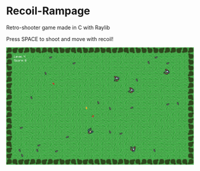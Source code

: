 # Recoil-Rampage
Retro-shooter game made in C with Raylib

Press SPACE to shoot and move with recoil!

![](screenshot.png)